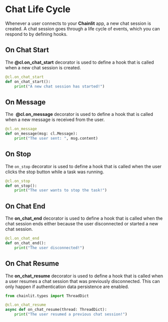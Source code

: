 # Chat Life Cycle

Whenever a user connects to your **Chainlit** app, a new chat session is created. A chat session goes through a life cycle of events, which you can respond to by defining hooks.
## On Chat Start
The **@cl.on_chat_start** decorator is used to define a hook that is called when a new chat session is created.
```python
@cl.on_chat_start
def on_chat_start():
    print("A new chat session has started!")
```
## On Message

The  **@cl.on_message** decorator is used to define a hook that is called when a new message is received from the user.
```python
@cl.on_message
def on_message(msg: cl.Message):
    print("The user sent: ", msg.content)
```
## On Stop

The `on_stop` decorator is used to define a hook that is called when the user clicks the stop button while a task was running.
```python
@cl.on_stop
def on_stop():
    print("The user wants to stop the task!")
```

## On Chat End

The **on_chat_end** decorator is used to define a hook that is called when the chat session ends either because the user disconnected or started a new chat session.
```python
@cl.on_chat_end
def on_chat_end():
    print("The user disconnected!")
```

## On Chat Resume

The **on_chat_resume** decorator is used to define a hook that is called when a user resumes a chat session that was previously disconnected. This can only happen if authentication data persistence are enabled.
```python
from chainlit.types import ThreadDict

@cl.on_chat_resume
async def on_chat_resume(thread: ThreadDict):
    print("The user resumed a previous chat session!")

```